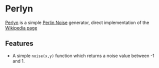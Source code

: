 # Perlyn

[Perlyn](https://github.com/sully-vian/perlyn) is a simple [Perlin Noise](https://en.wikipedia.org/wiki/Perlin_noise) generator, direct implementation of the [Wikipedia page](https://en.wikipedia.org/wiki/Perlin_noise#Algorithm_detail)

## Features

- A simple `noise(x,y)` function which returns a noise value between -1 and 1.
